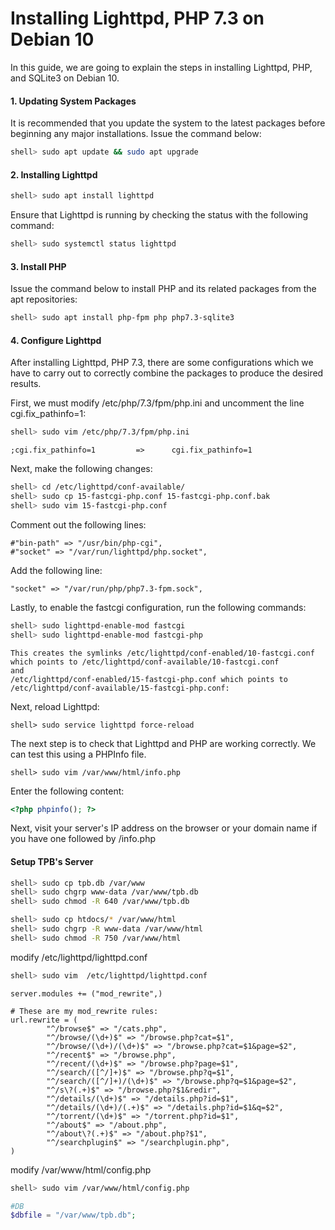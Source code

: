 # Installing Lighttpd, PHP 7.3 on Debian 10

In this guide, we are going to explain the steps in installing Lighttpd, PHP, and SQLite3 on Debian 10.

#### 1. Updating System Packages

It is recommended that you update the system to the latest packages before beginning any major installations. Issue the command below:

```bash
shell> sudo apt update && sudo apt upgrade
```

#### 2. Installing Lighttpd

```bash
shell> sudo apt install lighttpd
```

Ensure that Lighttpd is running by checking the status with the following command:

```bash
shell> sudo systemctl status lighttpd
```

#### 3. Install PHP

Issue the command below to install PHP and its related packages from the apt repositories:

```bash
shell> sudo apt install php-fpm php php7.3-sqlite3
```

#### 4. Configure Lighttpd

After installing Lighttpd, PHP 7.3, there are some configurations which we have to carry out to correctly combine the packages to produce the desired results.

First, we must modify /etc/php/7.3/fpm/php.ini and uncomment the line cgi.fix_pathinfo=1:

```bash
shell> sudo vim /etc/php/7.3/fpm/php.ini
```

```
;cgi.fix_pathinfo=1			=>		cgi.fix_pathinfo=1
```

Next, make the following changes:

```bash
shell> cd /etc/lighttpd/conf-available/
shell> sudo cp 15-fastcgi-php.conf 15-fastcgi-php.conf.bak
shell> sudo vim 15-fastcgi-php.conf
```

Comment out the following lines:

```
#"bin-path" => "/usr/bin/php-cgi",
#"socket" => "/var/run/lighttpd/php.socket",
```


Add the following line:

```
"socket" => "/var/run/php/php7.3-fpm.sock",
```


Lastly, to enable the fastcgi configuration, run the following commands:

```bash
shell> sudo lighttpd-enable-mod fastcgi
shell> sudo lighttpd-enable-mod fastcgi-php
```

```
This creates the symlinks /etc/lighttpd/conf-enabled/10-fastcgi.conf which points to /etc/lighttpd/conf-available/10-fastcgi.conf 
and 
/etc/lighttpd/conf-enabled/15-fastcgi-php.conf which points to 
/etc/lighttpd/conf-available/15-fastcgi-php.conf:
```

Next, reload Lighttpd:

```
shell> sudo service lighttpd force-reload
```

The next step is to check that Lighttpd and PHP are working correctly. We can test this using a PHPInfo file.

```
shell> sudo vim /var/www/html/info.php
```


Enter the following content:

```php
<?php phpinfo(); ?>
```

Next, visit your server's IP address on the browser or your domain name if you have one followed by /info.php

#### Setup TPB's Server

```bash
shell> sudo cp tpb.db /var/www
shell> sudo chgrp www-data /var/www/tpb.db
shell> sudo chmod -R 640 /var/www/tpb.db

shell> sudo cp htdocs/* /var/www/html
shell> sudo chgrp -R www-data /var/www/html
shell> sudo chmod -R 750 /var/www/html
```

modify /etc/lighttpd/lighttpd.conf

```bash
shell> sudo vim  /etc/lighttpd/lighttpd.conf
```

```
server.modules += ("mod_rewrite",)

# These are my mod_rewrite rules:
url.rewrite = (
        "^/browse$" => "/cats.php",
        "^/browse/(\d+)$" => "/browse.php?cat=$1",
        "^/browse/(\d+)/(\d+)$" => "/browse.php?cat=$1&page=$2",
        "^/recent$" => "/browse.php",
        "^/recent/(\d+)$" => "/browse.php?page=$1",
        "^/search/([^/]+)$" => "/browse.php?q=$1",
        "^/search/([^/]+)/(\d+)$" => "/browse.php?q=$1&page=$2",
        "^/s\?(.+)$" => "/browse.php?$1&redir",
        "^/details/(\d+)$" => "/details.php?id=$1",
        "^/details/(\d+)/(.+)$" => "/details.php?id=$1&q=$2",
        "^/torrent/(\d+)$" => "/torrent.php?id=$1",
        "^/about$" => "/about.php",
        "^/about\?(.+)$" => "/about.php?$1",
        "^/searchplugin$" => "/searchplugin.php",
)
```

modify /var/www/html/config.php

```bash
shell> sudo vim /var/www/html/config.php
```

```php
#DB
$dbfile = "/var/www/tpb.db";
```

